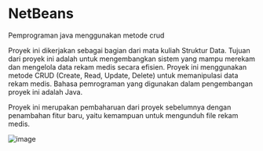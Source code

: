 # NetBeans
Pemprograman java menggunakan metode crud

Proyek ini dikerjakan sebagai bagian dari mata kuliah Struktur Data. Tujuan dari proyek ini adalah untuk
mengembangkan sistem yang mampu merekam dan mengelola data rekam medis secara efisien. Proyek ini
menggunakan metode CRUD (Create, Read, Update, Delete) untuk memanipulasi data rekam medis. Bahasa
pemrograman yang digunakan dalam pengembangan proyek ini adalah Java.

Proyek ini merupakan pembaharuan dari proyek sebelumnya dengan penambahan fitur baru, yaitu kemampuan untuk
mengunduh file rekam medis.

![image](https://github.com/Chaca024/NetBeans/assets/94914489/72f4fae7-f93d-4724-8258-3e5ee6d2dd38)
